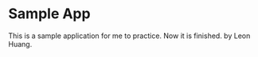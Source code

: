 Sample App
====

This is a sample application for me to practice. Now it is finished.
by Leon Huang.

